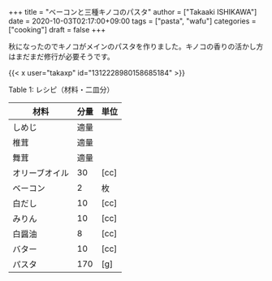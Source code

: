 +++
title = "ベーコンと三種キノコのパスタ"
author = ["Takaaki ISHIKAWA"]
date = 2020-10-03T02:17:00+09:00
tags = ["pasta", "wafu"]
categories = ["cooking"]
draft = false
+++

秋になったのでキノコがメインのパスタを作りました。キノコの香りの活かし方はまだまだ修行が必要そうです。  

{{< x user="takaxp" id="1312228980158685184" >}}  

<div class="table-caption">
  <span class="table-number">Table 1</span>:
  レシピ（材料・二皿分）
</div>

| 材料    | 分量 | 単位 |
|-------|----|----|
| しめじ  | 適量 |      |
| 椎茸    | 適量 |      |
| 舞茸    | 適量 |      |
| オリーブオイル | 30  | [cc] |
| ベーコン | 2   | 枚   |
| 白だし  | 10  | [cc] |
| みりん  | 10  | [cc] |
| 白醤油  | 8   | [cc] |
| バター  | 10  | [cc] |
| パスタ  | 170 | [g]  |
